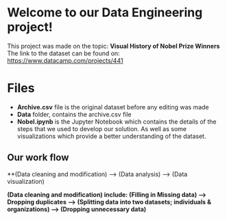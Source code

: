 # Welcome to our Data Engineering project!

This project was made on the topic: **Visual History of Nobel Prize Winners**
The link to the dataset can be found on: https://www.datacamp.com/projects/441

# Files
- **Archive.csv** file is the original dataset before any editing was made
-  **Data** folder,  contains the archive.csv file
- **Nobel.ipynb** is the Jupyter Notebook which contains the details of the steps that we used to develop our solution. As well as some visualizations which provide a better understanding of the dataset. 

## Our work flow


**(Data cleaning and modification) --> (Data analysis) --> (Data visualization)

**(Data cleaning and modification) include:
(Filling in Missing data) --> Dropping duplicates --> (Splitting data into two datasets; individuals & organizations)  --> (Dropping unnecessary data)**





